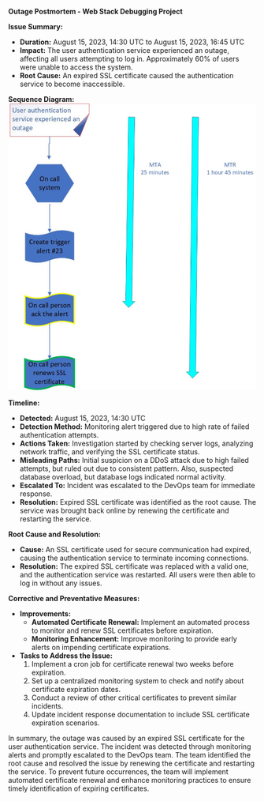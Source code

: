 **Outage Postmortem - Web Stack Debugging Project**

**Issue Summary:**
- **Duration:** August 15, 2023, 14:30 UTC to August 15, 2023, 16:45 UTC
- **Impact:** The user authentication service experienced an outage, affecting all users attempting to log in. Approximately 60% of users were unable to access the system.
- **Root Cause:** An expired SSL certificate caused the authentication service to become inaccessible.

**Sequence Diagram:**
![Sequence Diagram](postmortem.png)

**Timeline:**
- **Detected:** August 15, 2023, 14:30 UTC
- **Detection Method:** Monitoring alert triggered due to high rate of failed authentication attempts.
- **Actions Taken:** Investigation started by checking server logs, analyzing network traffic, and verifying the SSL certificate status.
- **Misleading Paths:** Initial suspicion on a DDoS attack due to high failed attempts, but ruled out due to consistent pattern. Also, suspected database overload, but database logs indicated normal activity.
- **Escalated To:** Incident was escalated to the DevOps team for immediate response.
- **Resolution:** Expired SSL certificate was identified as the root cause. The service was brought back online by renewing the certificate and restarting the service.

**Root Cause and Resolution:**
- **Cause:** An SSL certificate used for secure communication had expired, causing the authentication service to terminate incoming connections.
- **Resolution:** The expired SSL certificate was replaced with a valid one, and the authentication service was restarted. All users were then able to log in without any issues.

**Corrective and Preventative Measures:**
- **Improvements:** 
  - **Automated Certificate Renewal:** Implement an automated process to monitor and renew SSL certificates before expiration.
  - **Monitoring Enhancement:** Improve monitoring to provide early alerts on impending certificate expirations.
- **Tasks to Address the Issue:**
  1. Implement a cron job for certificate renewal two weeks before expiration.
  2. Set up a centralized monitoring system to check and notify about certificate expiration dates.
  3. Conduct a review of other critical certificates to prevent similar incidents.
  4. Update incident response documentation to include SSL certificate expiration scenarios.

In summary, the outage was caused by an expired SSL certificate for the user authentication service. The incident was detected through monitoring alerts and promptly escalated to the DevOps team. The team identified the root cause and resolved the issue by renewing the certificate and restarting the service. To prevent future occurrences, the team will implement automated certificate renewal and enhance monitoring practices to ensure timely identification of expiring certificates.
